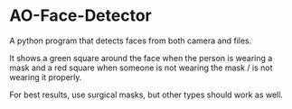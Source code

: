 # AO-Face-Detector

A python program that detects faces from both camera and files.

It shows a green square around the face when the person is wearing a mask and a red square when someone is not wearing the mask / is not wearing it properly.

For best results, use surgical masks, but other types should work as well.
